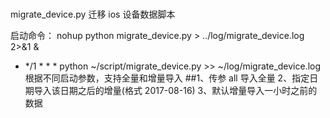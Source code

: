 ###
migrate_device.py 迁移 ios 设备数据脚本

启动命令：
nohup python migrate_device.py > ../log/migrate_device.log 2>&1 &

* */1 * * *  python ~/script/migrate_device.py >> ~/log/migrate_device.log
根据不同启动参数，支持全量和增量导入
##1、传参 all 导入全量
  2、指定日期导入该日期之后的增量(格式 2017-08-16)
  3、默认增量导入一小时之前的数据
